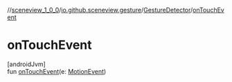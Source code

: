 //[sceneview_1_0_0](../../../index.md)/[io.github.sceneview.gesture](../index.md)/[GestureDetector](index.md)/[onTouchEvent](on-touch-event.md)

# onTouchEvent

[androidJvm]\
fun [onTouchEvent](on-touch-event.md)(e: [MotionEvent](https://developer.android.com/reference/kotlin/android/view/MotionEvent.html))
